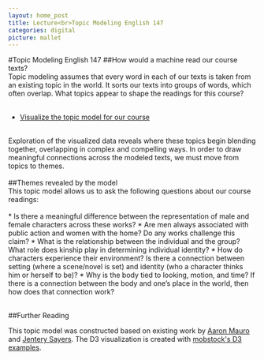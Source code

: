 ```yaml
---
layout: home_post
title: Lecture<br>Topic Modeling English 147
categories: digital
picture: mallet
---
```


#Topic Modeling English 147
##How would a machine read our course texts?
<br>
Topic modeling assumes that every word in each of our texts is taken from an existing topic in the world. It sorts our texts into groups of words, which often overlap. What topics appear to shape the readings for this course?
<br>
<br>

* [Visualize the topic model for our course](../MALLET/)

<br>
Exploration of the visualized data reveals where these topics begin blending together, overlapping in complex and compelling ways. In order to draw meaningful connections across the modeled texts, we must move from topics to themes.
<br>
<br>
##Themes revealed by the model
<br>
This topic model allows us to ask the following questions about our course readings:
<br>
<br>
* Is there a meaningful difference between the representation of male and female characters across these works?
* Are men always associated with public action and women with the home? Do any works challenge this claim?
* What is the relationship between the individual and the group? What role does kinship play in determining individual identity?
* How do characters experience their environment? Is there a connection between setting  (where a scene/novel is set) and identity (who a character thinks him or herself to be)?
* Why is the body tied to looking, motion, and time? If there is a connection between the body and one’s place in the world, then how does that connection work?
<br>
<br>

##Further Reading

This topic model was constructed based on existing work by [Aaron Mauro](http://www.aaronmauro.com/studentcentre/mallet.html) and [Jentery Sayers](http://uvicmakerlab.github.io/507/mallet.html). The D3 visualization is created with [mobstock's D3 examples](http://bl.ocks.org/mbostock).